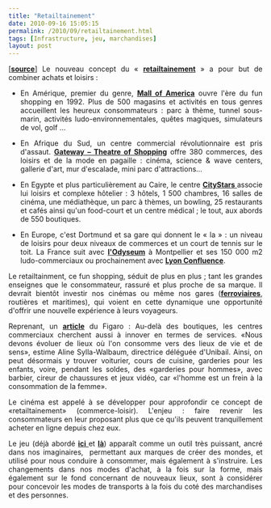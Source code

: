 ```yaml
---
title: "Retailtainement"
date: 2010-09-16 15:05:15
permalink: /2010/09/retailtainement.html
tags: [Infrastructure, jeu, marchandises]
layout: post
---
```


<p style="text-align: justify">[<strong><a href="http://twinpartners.wordpress.com/2010/09/10/reenchanter-le-point-de-vente-avec-le-retailtainement/" target="_blank">source</a></strong>] Le nouveau concept du « <strong><a href="http://www.e-marketing.fr/Tribunes-Experts/Les-nouveaux-espaces-de-distribution-Tribune100.html">retailtainement</a></strong> » a pour but de combiner achats et loisirs :</p> <ul style="text-align: justify"> <li>En Amérique, premier du genre, <strong><span style="text-decoration: underline"><a href="http://www.mallofamerica.com/" target="_blank" title="Mall of America">Mall of America</a></span></strong> ouvre l'ère du fun shopping en 1992. Plus de 500 magasins et activités en tous genres accueillent les heureux consommateurs : parc à thème, tunnel sous-marin, activités ludo-environnementales, quêtes magiques, simulateurs de vol, golf …</li> </ul> <ul style="text-align: justify"> <li>En Afrique du Sud, un centre commercial révolutionnaire est pris d'assaut. <strong><span style="text-decoration: underline"><a href="http://www.gatewayworld.co.za/" target="_blank" title="Gateway">Gateway – Theatre of Shopping</a></span></strong> offre 380 commerces, des loisirs et de la mode en pagaille : cinéma, science & wave centers, gallerie d'art, mur d'escalade, mini parc d'attractions… </li> </ul> <ul style="text-align: justify"> <li>En Egypte et plus particulièrement au Caire, le centre <strong><a href="http://www.citystars.com.eg/citystars/index.asp" target="_blank" title="CityStars">CityStars </a></strong>associe lui loisirs et complexe hôtelier : 3 hôtels, 1 500 chambres, 16 salles de cinéma, une médiathèque, un parc à thèmes, un bowling, 25 restaurants et cafés ainsi qu'un food-court et un centre médical ; le tout, aux abords de 550 boutiques.</li> </ul> <ul style="text-align: justify"> <li>En Europe, c'est Dortmund et sa gare qui donnent le « la » : un niveau de loisirs pour deux niveaux de commerces et un court de tennis sur le toit. La France suit avec <strong><a href="http://www.ot-montpellier.fr/odysseum" target="_blank" title="Odyseum">l'Odyseum</a></strong> à Montpellier et ses 150 000 m2 ludo-commerciaux ou prochainement avec <strong><a href="http://www.lyon-confluence.fr/" target="_blank" title="Lyon Confluence">Lyon Confluence</a></strong>.</li> </ul> <p style="text-align: justify">Le retailtainment, ce fun shopping, séduit de plus en plus ; tant les grandes enseignes que le consommateur, rassuré et plus proche de sa marque. Il devrait bientôt investir nos cinémas ou même nos gares (<strong><a href="http://www.lefigaro.fr/actualite-france/2010/07/09/01016-20100709ARTFIG00620-les-gares-du-futur-revees-par-les-francais.php">ferroviaires</a></strong>, routières et maritimes), qui voient en cette dynamique une opportunité d'offrir une nouvelle expérience à leurs voyageurs.</p> <p style="text-align: justify"> </p>  <!--more-->   <p style="text-align: justify">Reprenant, un <strong><a href="http://www.lefigaro.fr/societes/2010/03/01/04015-20100301ARTFIG00427-apple-hema-uniqlo-les-nouvelles-locomotives-.php">article</a></strong> du Figaro : Au-delà des boutiques, les centres commerciaux cherchent aussi à innover en termes de services. «Nous devons évoluer de lieux où l'on consomme vers des lieux de vie et de sens», estime Aline Sylla-Walbaum, directrice déléguée d'Unibail. Ainsi, on peut désormais y trouver voiturier, cours de cuisine, garderies pour les enfants, voire, pendant les soldes, des «garderies pour hommes», avec barbier, cireur de chaussures et jeux vidéo, car «l'homme est un frein à la consommation de la femme».</p> <p style="text-align: justify">Le cinéma est appelé à se développer pour approfondir ce concept de «retailtainement» (commerce-loisir). L'enjeu : faire revenir les consommateurs en leur proposant plus que ce qu'ils peuvent tranquillement acheter en ligne depuis chez eux.</p> <p style="text-align: justify">Le jeu (déjà abordé <strong><a href="https://gabrielplassat.github.io/transportsdufutur/2010/09/theorie-des-jeux-et-confiance-appliquees-aux-transports.html" target="_blank">ici </a></strong>et <strong><a href="https://gabrielplassat.github.io/transportsdufutur/2010/08/et-si-les-mobilites-de-demain-etaient-pensees-a-travers-le-jeu.html" target="_blank">là</a></strong>) apparaît comme un outil très puissant, ancré dans nos imaginaires,  permettant aux marques de créer des mondes, et utilisé pour nous conduire à consommer, mais également à s'instruire. Les changements dans nos modes d'achat, à la fois sur la forme, mais également sur le fond concernant de nouveaux lieux, sont à considérer pour concevoir les modes de transports à la fois du coté des marchandises et des personnes.</p>
